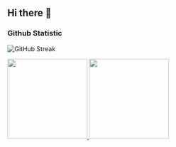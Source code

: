 ## Hi there 👋

### Github Statistic
<img src="https://streak-stats.demolab.com?user=aab-dii&theme=algolia&fire=EB5454" alt="GitHub Streak"/>
  <br>
<p align="left">
<a href="https://github.com/aab-dii">
  <img height="180em" src="https://github-readme-stats-eight-theta.vercel.app/api?username=aab-dii&show_icons=true&theme=algolia&include_all_commits=true&count_private=true"/>
  <img height="180em" src="https://github-readme-stats-eight-theta.vercel.app/api/top-langs/?username=aab-dii&layout=compact&langs_count=8&theme=algolia"/>
</a>
</p>


<!--
**aab-dii/aab-dii** is a ✨ _special_ ✨ repository because its `README.md` (this file) appears on your GitHub profile.

Here are some ideas to get you started:

- 🔭 I’m currently working on ...
- 🌱 I’m currently learning ...
- 👯 I’m looking to collaborate on ...
- 🤔 I’m looking for help with ...
- 💬 Ask me about ...
- 📫 How to reach me: ...
- 😄 Pronouns: ...
- ⚡ Fun fact: ...
-->

